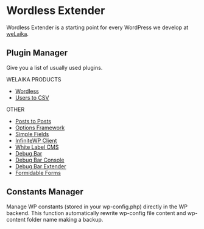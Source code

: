 # Wordless Extender

Wordless Extender is a starting point for every WordPress we develop at 
[weLaika](http://welaika.com).

## Plugin Manager

Give you a list of usually used plugins.

WELAIKA PRODUCTS

* [Wordless](http://wordpress.org/plugins/wordless/)
* [Users to CSV](http://wordpress.org/plugins/users2csv/)

OTHER

* [Posts to Posts](http://wordpress.org/plugins/posts-to-posts/)
* [Options Framework](http://wordpress.org/plugins/options-framework/)
* [Simple Fields](http://wordpress.org/plugins/simple-fields/)
* [InfiniteWP Client](http://wordpress.org/plugins/iwp-client/)
* [White Label CMS](http://wordpress.org/plugins/white-label-cms/)
* [Debug Bar](http://wordpress.org/plugins/debug-bar/)
* [Debug Bar Console](http://wordpress.org/plugins/debug-bar-console/)
* [Debug Bar Extender](http://wordpress.org/plugins/debug-bar-extender/)
* [Formidable Forms](http://wordpress.org/plugins/formidable/)

## Constants Manager

Manage WP constants (stored in your wp-config.php) directly in the WP backend.
This function automatically rewrite wp-config file content and wp-content folder name making a backup.